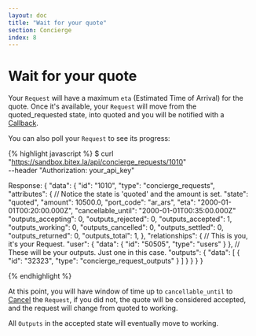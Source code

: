 ```yaml
---
layout: doc
title: "Wait for your quote"
section: Concierge
index: 8
---
```


# Wait for your quote 

Your `Request` will have a maximum `eta` (Estimated Time of Arrival) for the quote.
Once it's available, your `Request` will move from the
<span class="badge badge-primary">quoted_requested</span> state, into
<span class="badge badge-primary">quoted</span> and
you will be notified with a [Callback](/docs/concierge/callbacks).

You can also poll your `Request` to see its progress:

{% highlight javascript %}
$ curl "https://sandbox.bitex.la/api/concierge_requests/1010" \
  --header "Authorization: your_api_key"

Response:
{ 
  "data": {
    "id": "1010",
    "type": "concierge_requests",
    "attributes": {
      // Notice the state is 'quoted' and the amount is set.
      "state": "quoted",
      "amount": 10500.0,
      "port_code": "ar_ars",
      "eta": "2000-01-01T00:20:00.000Z",
      "cancellable_until": "2000-01-01T00:35:00.000Z"
      "outputs_accepting": 0,
      "outputs_rejected": 0,
      "outputs_accepted": 1,
      "outputs_working": 0,
      "outputs_cancelled": 0,
      "outputs_settled": 0,
      "outputs_returned": 0,
      "outputs_total": 1,
    },
    "relationships": {
      // This is you, it's your Request.
      "user": { "data": { "id": "50505", "type": "users" } },
      // These will be your outputs. Just one in this case.
      "outputs": {
        "data": [ { "id": "32323", "type": "concierge_request_outputs" } ]
      }
    }
  }
}

{% endhighlight %}

At this point, you will have window of time up to `cancellable_until`
to [Cancel](/docs/concierge/cancelling) the `Request`, if you did not,
the quote will be considered accepted, and the request will change from
<span class="badge badge-primary">quoted</span> to
<span class="badge badge-primary">working</span>.

All `Outputs` in the
<span class="badge badge-primary">accepted</span>
state will eventually move to
<span class="badge badge-primary">working</span>.

